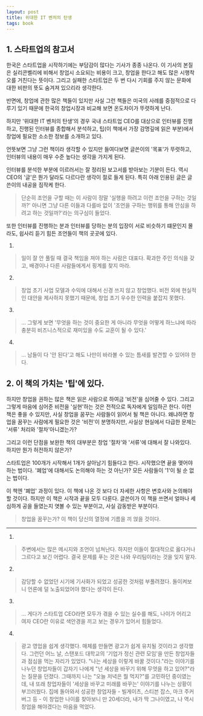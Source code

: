 ```yaml
---
layout: post
title: 위대한 IT 벤처의 탄생
tags: book
---
```


## 1. 스타트업의 참고서

한국은 스타트업을 시작하기에는 부담감이 많다는 기사가 종종 나온다. 이 기사의 본질은 실리콘벨리에 비해서 창업시 소요되는 비용이 크고, 창업을 한다고 해도 많은 시행착오를 거친다는 뜻이다. 그리고 실패한 스타트업은 두 번 다시 기회를 주지 않는 문화에 대한 비판의 뜻도 숨겨져 있으리라 생각한다.

반면에, 창업에 관한 많은 책들이 있지만 사실 그런 책들은 미국의 사례를 중점적으로 다루기 있기 때문에 한국의 창업시장과 비교해 보면 온도차이가 뚜렷하게 난다.

하지만 '위대한 IT 벤처의 탄생'의 경우 국내 스타트업 CEO를 대상으로 인터뷰를 진행하고, 진행된 인터뷰를 종합해서 분석하고, 팁(이 책에서 가장 감명깊에 읽은 부분)에서 창업에 필요한 소소한 정보를 소개하고 있다. 

언뜻보면 그냥 그런 책이라 생각할 수 있지만 들여다보면 글쓴이의 '목표'가 뚜렷하고, 인터뷰의 내용이 매우 수준 높다는 생각을 가지게 된다. 

인터뷰를 분석한 부분에 이르러서는 잘 정리된 보고서를 받아보는 기분이 든다. 역시 CEO의 '글'은 뭔가 달라도 다르다란 생각이 절로 들게 된다. 특히 아래 인용된 글은 글쓴이의 내공을 짐작케 한다.

> 단순히 조언을 구할 때는 이 사람이 정말 '실행을 하려고 이런 조언을 구하는 것일까?' 아니면 그냥 다른 이들과 다를바 없이 '조언을 구하는 행위를 통해 안심을 하려고 하는 것일까?'라는 의구심이 들었다.

또한 인터뷰를 진행하는 분과 인터뷰를 당하는 분의 입장이 서로 비슷하기 떄문인지 몰라도, 쉽사리 듣기 힘든 조언들이 책의 곳곳에 있다. 

1. 
> 일이 잘 안 풀릴 때 결국 책임을 져야 하는 사람은 대표다. 확과한 주인 의식을 갖고, 배경이나 다른 사람들에게서 핑계를 찾지 마라.

2. 
> 창업 초기 사업 모델과 수익에 대해서 신경 쓰지 않고 창업했다. 비전 외에 현실적인 대안을 제사하지 못했기 때문에, 창업 초기 우수한 인력을 붙잡지 못했다.

3. 
> ... 그렇게 보면 '무엇을 하는 것이 중요한 게 아니라 무엇을 어떻게 하느냐에 따라 충분히 비즈니스적으로 재미있을 수도 교훈이 될 수 있다.'

4. 
> ... 남들이 다 '안 된다'고 해도 나만이 바라볼 수 있는 틈새를 발견할 수 있어야 한다.

## 2. 이 책의 가치는 '팁'에 있다.

하지만 창업을 권하는 많은 책은 읽은 사람으로 하여금 '비전'을 심어줄 수 있다. 그리고 그렇게 마음에 심어준 비전을 '실현'하는 것은 전적으로 독자에게 일임하곤 한다. 이런 책은 좋을 수 있지만, 사실 창업을 꿈꾸는 사람들이 읽어서 될 책은 아니다. 왜냐하면 창업을 꿈꾸는 사람에게 필요한 것은 '비전'이 분명하지만, 사실상 현실에서 다급한 문제는 '서류' 처리와 '절차'아니겠는가?

그리고 이런 단점을 보완한 책의 대부분은 창업 '절차'와 '서류'에 대해서 잘 나와있다. 하지만 뭔가 허전하지 않은가?

스타트업은 100개가 시작해서 1개가 살아남기 힘들다고 한다. 시작했으면 끝을 맺어야 하는 법이다. '폐업'에 대해서도 논의해야 하는 것 아닌가? 모든 사람들이  '1'이 될 순 없는 법이다.

이 책엔 '폐업' 과정이 있다. 이 책에 나온 것 보다 더 자세한 사항은 변호사와 논의해야 할 것이다. 하지만 이 책은 시작과 끝을 모두 다룬다. 글쓴이가 이 책을 쓰면서 얼마나 세심하게 공을 들였는지 엿볼 수 있는 부분이고, 사실 감동받은 부분이다. 

> 창업을 꿈꾸는가? 이 책이 당신의 열정에 기름을 끼 얹을 것이다.

- - -

1. 
> 주변에서는 많은 메시지와 조언이 넘쳐난다. 하지만 이들이 절대적으로 옳다거나 그르다고 보긴 어렵다. 결국 문제를 푸는 것은 나와 우리팀이라는 것을 잊지 말자.

2. 
> 감당할 수 없었던 시기에 기사화가 되었고 성공한 것처럼 부풀려졌다. 돌이켜보니 언론에 덜 노출되었어야 했다는 생각이 든다.

3. 
> ... 게다가 스타트업 CEO라면 모두가 겪을 수 있는 실수를 해도, 나이가 어리고 여자 CEO란 이유로 색안경을 끼고 보는 경우가 있어서 힘들었다.

4. 
> 광고 영업을 쉽게 생각했다. 매체를 만들면 광고가 쉽게 유치될 것이라고 생각했다. 그런던 어느 날, 스탠포드 대학교의 '기업가 정신 관련 모임'을 만든 창업자들과 점심을 먹는 자리가 있었다. "나는 세상을 이렇게 바꿀 것이다."라는 이야기를 나누던 창업자들이 갑자기 나에게 "넌 세상을 바꾸기 위해 무엇을 하고 있어?"라는 질문을 던졌다. 그때까지 나는 "오늘 저녁은 뭘 먹지?"를 고민하던 중이였는데, 내 또래 창업자들이 '세상을 바꾸고 미래를 바꾸는' 이야기를 나누는 상황이 부끄러웠다. 집에 돌아와서 성공한 창업자들 - 빌게이츠, 스티븐 잡스, 마크 주커버그 등 - 이 창업한 나이를 찾아보니 만 20세더라, 내가 딱 그나이였고, 나 역시 창업을 해야겠다는 마음을 먹었다.

